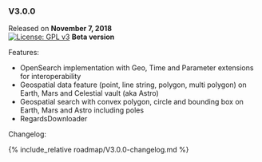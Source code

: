 ### V3.0.0

Released on **November 7, 2018**  
[![License: GPL v3](https://img.shields.io/badge/License-GPLv3-blue.svg)](https://www.gnu.org/licenses/gpl-3.0) 
**Beta version**

Features:

   * OpenSearch implementation with Geo, Time and Parameter extensions for interoperability
   * Geospatial data feature (point, line string, polygon, multi polygon) on Earth, Mars and Celestial vault (aka Astro)
   * Geospatial search with convex polygon, circle and bounding box on Earth, Mars and Astro including poles 
   * RegardsDownloader

Changelog:

{% include_relative roadmap/V3.0.0-changelog.md %}